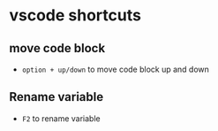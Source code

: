 # vscode shortcuts

## move code block

- `option + up/down` to move code block up and down

## Rename variable

- `F2` to rename variable

